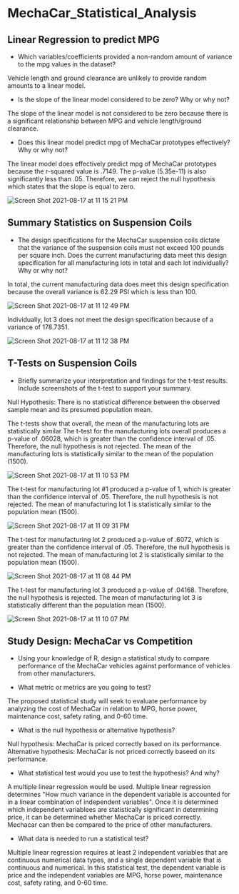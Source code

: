 # MechaCar_Statistical_Analysis

## Linear Regression to predict MPG 

* Which variables/coefficients provided a non-random amount of variance to the mpg values in the dataset?

Vehicle length and ground clearance are unlikely to provide random amounts to a linear model.

* Is the slope of the linear model considered to be zero? Why or why not?

The slope of the linear model is not considered to be zero because there is a significant relationship between MPG and vehicle length/ground clearance. 

* Does this linear model predict mpg of MechaCar prototypes effectively? Why or why not?

The linear model does effectively predict mpg of MechaCar prototypes because the r-squared value is .7149. The p-value (5.35e-11) is also significantly less than .05. Therefore, we can reject the null hypothesis which states that the slope is equal to zero. 

![Screen Shot 2021-08-17 at 11 15 21 PM](https://user-images.githubusercontent.com/83051034/129841206-773747bf-2c95-4c7a-ba6e-461f83b763e9.png)

## Summary Statistics on Suspension Coils 

* The design specifications for the MechaCar suspension coils dictate that the variance of the suspension coils must not exceed 100 pounds per square inch. Does the current manufacturing data meet this design specification for all manufacturing lots in total and each lot individually? Why or why not?

In total, the current manufacturing data does meet this design specification because the overall variance is 62.29 PSI which is less than 100.

![Screen Shot 2021-08-17 at 11 12 49 PM](https://user-images.githubusercontent.com/83051034/129841031-933f2193-ed71-41ee-a5ac-51aa3e13ab77.png)

Individually, lot 3 does not meet the design specification because of a variance of 178.7351. 

![Screen Shot 2021-08-17 at 11 12 38 PM](https://user-images.githubusercontent.com/83051034/129841041-9a6b7c3c-31c3-4f0c-a0f4-57d36325630e.png)

##  T-Tests on Suspension Coils

* Briefly summarize your interpretation and findings for the t-test results. Include screenshots of the t-test to support your summary.

Null Hypothesis: There is no statistical difference between the observed sample mean and its presumed population mean.

The t-tests show that overall, the mean of the manufacturing lots are statistically similar 
The t-test for the manufacturing lots overall produces a p-value of .06028, which is greater than the confidence interval of .05. Therefore, the null hypothesis is not rejected. The mean of the manufacturing lots is statistically similar to the mean of the population (1500). 

![Screen Shot 2021-08-17 at 11 10 53 PM](https://user-images.githubusercontent.com/83051034/129840758-f7f57d29-3fe4-41c0-833d-8c41b22d99b7.png)

The t-test for manufacturing lot #1 produced a p-value of 1, which is greater than the confidence interval of .05. Therefore, the null hypothesis is not rejected. The mean of manufacturing lot 1 is statistically similar to the population mean (1500). 

![Screen Shot 2021-08-17 at 11 09 31 PM](https://user-images.githubusercontent.com/83051034/129840615-ad713fbc-d801-4c19-8aed-ecb9ce1c2dc4.png)

The t-test for manufacturing lot 2 produced a p-value of .6072, which is greater than the confidence interval of .05. Therefore, the null hypothesis is not rejected. The mean of manufacturing lot 2 is statistically similar to the population mean (1500). 

![Screen Shot 2021-08-17 at 11 08 44 PM](https://user-images.githubusercontent.com/83051034/129840562-24ede946-ef5f-4a09-a041-8941c1aaf837.png)

The t-test for manufacturing lot 3 produced a p-value of .04168. Therefore, the null hypothesis is rejected. The mean of manufacturing lot 3 is statistically different than the population mean (1500). 

![Screen Shot 2021-08-17 at 11 10 07 PM](https://user-images.githubusercontent.com/83051034/129840707-4af85530-1d56-4ed8-926d-d8f9e5359c4a.png)

## Study Design: MechaCar vs Competition

* Using your knowledge of R, design a statistical study to compare performance of the MechaCar vehicles against performance of vehicles from other manufacturers.

* What metric or metrics are you going to test?

The proposed statistical study will seek to evaluate performance by analyzing the cost of MechaCar in relation to MPG, horse power, maintenance cost, safety rating, and 0-60 time. 

* What is the null hypothesis or alternative hypothesis?

Null hypothesis: MechaCar is priced correctly based on its performance.
Alternative hypothesis: MechaCar is not priced correctly baseed on its performance. 

* What statistical test would you use to test the hypothesis? And why?

A multiple linear regression would be used. Multiple linear regression determines "How much variance in the dependent variable is accounted for in a linear combination of independent variables". Once it is determined which independent variablees are statistically significant in determining price, it can be determined whether MechaCar is priced correctly. Mechacar can then be compared to the price of other manufacturers.

* What data is needed to run a statistical test? 

Multiple linear regression requires at least 2 independent variables that are continuous numerical data types, and a single dependent variable that is continuous and numerical. In this statistical test, the dependent variable is price and the independent variables are MPG, horse power, maintenance cost, safety rating, and 0-60 time. 





